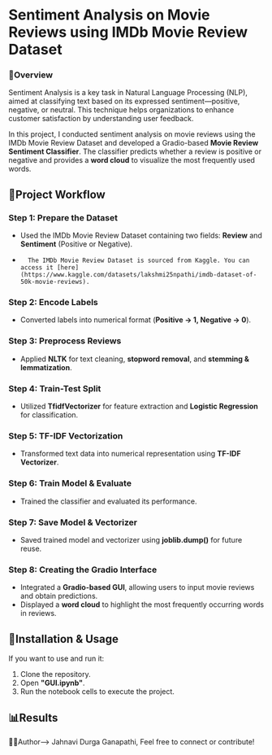 # Sentiment Analysis on Movie Reviews using IMDb Movie Review Dataset

### 📜Overview 
Sentiment Analysis is a key task in Natural Language Processing (NLP), aimed at classifying text based on its expressed sentiment—positive, negative, or neutral. This technique helps organizations to enhance customer satisfaction by understanding user feedback.

In this project, I conducted sentiment analysis on movie reviews using the IMDb Movie Review Dataset and developed a Gradio-based **Movie Review Sentiment Classifier**. The classifier predicts whether a review is positive or negative and provides a **word cloud** to visualize the most frequently used words.

## 🚀Project Workflow
### Step 1: Prepare the Dataset
- Used the IMDb Movie Review Dataset containing two fields: **Review** and **Sentiment** (Positive or Negative).
-       The IMDb Movie Review Dataset is sourced from Kaggle. You can access it [here](https://www.kaggle.com/datasets/lakshmi25npathi/imdb-dataset-of-50k-movie-reviews).

### Step 2: Encode Labels
- Converted labels into numerical format (**Positive → 1, Negative → 0**).

### Step 3: Preprocess Reviews
- Applied **NLTK** for text cleaning, **stopword removal**, and **stemming & lemmatization**.

### Step 4: Train-Test Split
- Utilized **TfidfVectorizer** for feature extraction and **Logistic Regression** for classification.

### Step 5: TF-IDF Vectorization
- Transformed text data into numerical representation using **TF-IDF Vectorizer**.

### Step 6: Train Model & Evaluate
- Trained the classifier and evaluated its performance.

### Step 7: Save Model & Vectorizer
- Saved trained model and vectorizer using **joblib.dump()** for future reuse.

### Step 8: Creating the Gradio Interface
- Integrated a **Gradio-based GUI**, allowing users to input movie reviews and obtain predictions.
- Displayed a **word cloud** to highlight the most frequently occurring words in reviews.

## 🚀Installation & Usage
If you want to use and run it:
1. Clone the repository.
2. Open **"GUI.ipynb"**.
3. Run the notebook cells to execute the project.

## 📊Results 



🙋‍♀️Author--> Jahnavi Durga Ganapathi, Feel free to connect or contribute!
